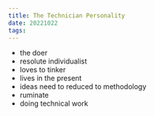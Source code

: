 ```yaml
---
title: The Technician Personality
date: 20221022
tags:
---
```


- the doer
- resolute individualist
- loves to tinker
- lives in the present
- ideas need to reduced to methodology
- ruminate
- doing technical work
